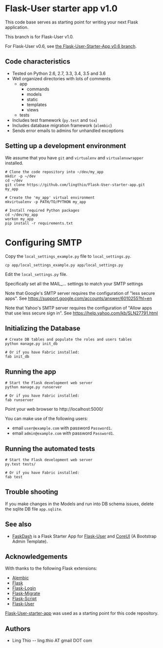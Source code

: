 # Flask-User starter app v1.0

This code base serves as starting point for writing your next Flask application.

This branch is for Flask-User v1.0.

For Flask-User v0.6, see [the Flask-User-Starter-App v0.6 branch](https://github.com/lingthio/Flask-User-starter-app/tree/v0.6).

## Code characteristics

* Tested on Python 2.6, 2.7, 3.3, 3.4, 3.5 and 3.6
* Well organized directories with lots of comments
    * app
        * commands
        * models
        * static
        * templates
        * views
    * tests
* Includes test framework (`py.test` and `tox`)
* Includes database migration framework (`alembic`)
* Sends error emails to admins for unhandled exceptions


## Setting up a development environment

We assume that you have `git` and `virtualenv` and `virtualenvwrapper` installed.

    # Clone the code repository into ~/dev/my_app
    mkdir -p ~/dev
    cd ~/dev
    git clone https://github.com/lingthio/Flask-User-starter-app.git my_app

    # Create the 'my_app' virtual environment
    mkvirtualenv -p PATH/TO/PYTHON my_app

    # Install required Python packages
    cd ~/dev/my_app
    workon my_app
    pip install -r requirements.txt


# Configuring SMTP

Copy the `local_settings_example.py` file to `local_settings.py`.

    cp app/local_settings_example.py app/local_settings.py

Edit the `local_settings.py` file.

Specifically set all the MAIL_... settings to match your SMTP settings

Note that Google's SMTP server requires the configuration of "less secure apps".
See https://support.google.com/accounts/answer/6010255?hl=en

Note that Yahoo's SMTP server requires the configuration of "Allow apps that use less secure sign in".
See https://help.yahoo.com/kb/SLN27791.html


## Initializing the Database

    # Create DB tables and populate the roles and users tables
    python manage.py init_db

    # Or if you have Fabric installed:
    fab init_db


## Running the app

    # Start the Flask development web server
    python manage.py runserver

    # Or if you have Fabric installed:
    fab runserver

Point your web browser to http://localhost:5000/

You can make use of the following users:
- email `user@example.com` with password `Password1`.
- email `admin@example.com` with password `Password1`.


## Running the automated tests

    # Start the Flask development web server
    py.test tests/

    # Or if you have Fabric installed:
    fab test


## Trouble shooting

If you make changes in the Models and run into DB schema issues, delete the sqlite DB file `app.sqlite`.


## See also

* [FaskDash](https://github.com/twintechlabs/flaskdash) is a Flask Starter App
  for [Flask-User](https://readthedocs.org/projects/flask-user/)
  and [CoreUI](https://coreui.io/) (A Bootstrap Admin Template).

## Acknowledgements

With thanks to the following Flask extensions:

* [Alembic](http://alembic.zzzcomputing.com/)
* [Flask](http://flask.pocoo.org/)
* [Flask-Login](https://flask-login.readthedocs.io/)
* [Flask-Migrate](https://flask-migrate.readthedocs.io/)
* [Flask-Script](https://flask-script.readthedocs.io/)
* [Flask-User](http://flask-user.readthedocs.io/en/v0.6/)

<!-- Please consider leaving this line. Thank you -->
[Flask-User-starter-app](https://github.com/lingthio/Flask-User-starter-app) was used as a starting point for this code repository.


## Authors

- Ling Thio -- ling.thio AT gmail DOT com